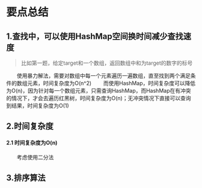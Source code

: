 # 要点总结
## 1.查找中，可以使用HashMap空间换时间减少查找速度
>比如第一题，给定target和一个数组，返回数组中和为target的数字的标号  

&emsp;&emsp;使用暴力解法，需要对数组中每一个元素遍历一遍数组，直至找到两个满足条件的数组元素，时间复杂度为O(n^2)
&emsp;&emsp;而使用HashMap，时间复杂度可以降低为O(n)，因为针对每一个数组元素，只需查询HashMap，而HashMap在有冲突的情况下，才会去遍历红黑树，时间复杂度为O(n)；无冲突情况下直接可以查询到结果，时间复杂度为O(1)

## 2.时间复杂度
#### 2.1 时间复杂度为O(n)
&emsp;&emsp;考虑使用二分法


## 3.排序算法